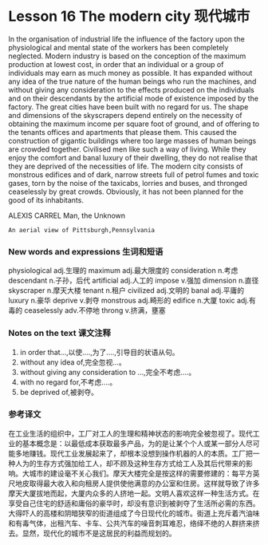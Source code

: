 # Lesson 16 The modern city 现代城市
In the organisation of industrial life the influence of the factory upon the physiological and mental state of the workers has been completely neglected. Modern industry is based on the conception of the maximum production at lowest cost, in order that an individual or a group of individuals may earn as much money as possible. It has expanded without any idea of the true nature of the human beings who run the machines, and without giving any consideration to the effects produced on the individuals and on their descendants by the artificial mode of existence imposed by the factory. The great cities have been built with no regard for us. The shape and dimensions of the skyscrapers depend entirely on the necessity of obtaining the maximum income per square foot of ground, and of offering to the tenants offices and apartments that please them. This caused the construction of gigantic buildings where too large masses of human beings are crowded together. Civilised men like such a way of living. While they enjoy the comfort and banal luxury of their dwelling, they do not realise that they are deprived of the necessities of life. The modern city consists of monstrous edifices and of dark, narrow streets full of petrol fumes and toxic gases, torn by the noise of the taxicabs, lorries and buses, and thronged ceaselessly by great crowds. Obviously, it has not been planned for the good of its inhabitants.

ALEXIS CARREL Man, the Unknown
	
	
	An aerial view of Pittsburgh,Pennsylvania

### New words and expressions 生词和短语

physiological adj.生理的
	maximum adj.最大限度的
	consideration n.考虑
	descendant n.子孙，后代
	artificial adj.人工的
	impose v.强加
	dimension n.直径
	skyscraper n.摩天大楼
	tenant n.租户
	civilized adj.文明的
	banal adj.平庸的
	luxury n.豪华
	deprive v.剥夺
	monstrous adj.畸形的
	edifice n.大厦
	toxic adj.有毒的
	ceaselessly adv.不停地
	throng v.挤满，壅塞

### Notes on the text 课文注释

1. in order that...,以使....,为了....,引导目的状语从句。
2. without any idea of,完全忽视...。
3. without giving any consideration to ...,完全不考虑....。
4. with no regard for,不考虑....。
5. be deprived of,被剥夺。

### 参考译文

在工业生活的组织中，工厂对工人的生理和精神状态的影响完全被忽视了。现代工业的基本概念是：以最低成本获取最多产品，为的是让某个个人或某一部分人尽可能多地赚钱。现代工业发展起来了，却根本没想到操作机器的人的本质。工厂把一种人为的生存方式强加给工人，却不顾及这种生存方式给工人及其后代带来的影响。大城市的建设毫不关心我们。摩天大楼完全是按这样的需要修建的：每平方英尺地皮取得最大收入和向租房人提供使他满意的办公室和住房。这样就导致了许多摩天大厦拔地而起，大厦内众多的人挤地一起。文明人喜欢这样一种生活方式。在享受自己住宅的舒适和庸俗的豪华时，却没有意识到被剥夺了生活所必需的东西。大得吓人的高楼和阴暗狭窄的街道组成了今日现代化的城市。街道上充斥着汽油味和有毒气体，出租汽车、卡车、公共汽车的噪音刺耳难忍，络绎不绝的人群挤来挤去。显然，现代化的城市不是这居民的利益而规划的。


